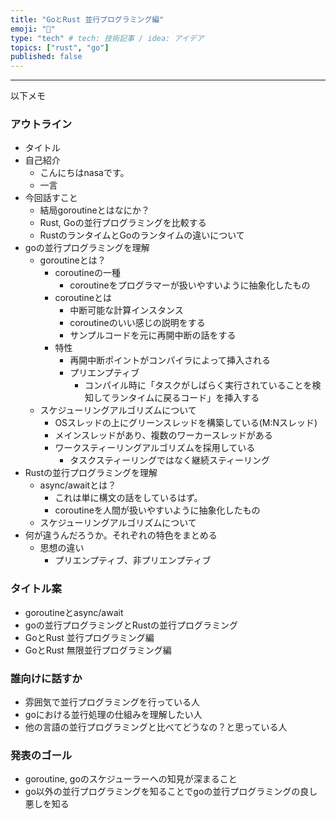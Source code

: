 ```yaml
---
title: "GoとRust 並行プログラミング編"
emoji: "🍣"
type: "tech" # tech: 技術記事 / idea: アイデア
topics: ["rust", "go"]
published: false
---
```





---

以下メモ

### アウトライン

- タイトル
- 自己紹介
  - こんにちはnasaです。
  - 一言
- 今回話すこと
  - 結局goroutineとはなにか？
  - Rust, Goの並行プログラミングを比較する
  - RustのランタイムとGoのランタイムの違いについて
- goの並行プログラミングを理解
  - goroutineとは？
    - coroutineの一種
      - coroutineをプログラマーが扱いやすいように抽象化したもの
    - coroutineとは
      - 中断可能な計算インスタンス
      - coroutineのいい感じの説明をする
      - サンプルコードを元に再開中断の話をする
    - 特性
      - 再開中断ポイントがコンパイラによって挿入される
      - プリエンプティブ
        - コンパイル時に「タスクがしばらく実行されていることを検知してランタイムに戻るコード」を挿入する
  - スケジューリングアルゴリズムについて
    - OSスレッドの上にグリーンスレッドを構築している(M:Nスレッド)
    - メインスレッドがあり、複数のワーカースレッドがある
    - ワークスティーリングアルゴリズムを採用している
      - タスクスティーリングではなく継続スティーリング
- Rustの並行プログラミングを理解
  - async/awaitとは？
    - これは単に構文の話をしているはず。
    - coroutineを人間が扱いやすいように抽象化したもの
  - スケジューリングアルゴリズムについて
- 何が違うんだろうか。それぞれの特色をまとめる
  - 思想の違い
    - プリエンプティブ、非プリエンプティブ


### タイトル案

- goroutineとasync/await
- goの並行プログラミングとRustの並行プログラミング
- GoとRust 並行プログラミング編
- GoとRust 無限並行プログラミング編

### 誰向けに話すか

- 雰囲気で並行プログラミングを行っている人
- goにおける並行処理の仕組みを理解したい人
- 他の言語の並行プログラミングと比べてどうなの？と思っている人


### 発表のゴール

- goroutine, goのスケジューラーへの知見が深まること
- go以外の並行プログラミングを知ることでgoの並行プログラミングの良し悪しを知る

